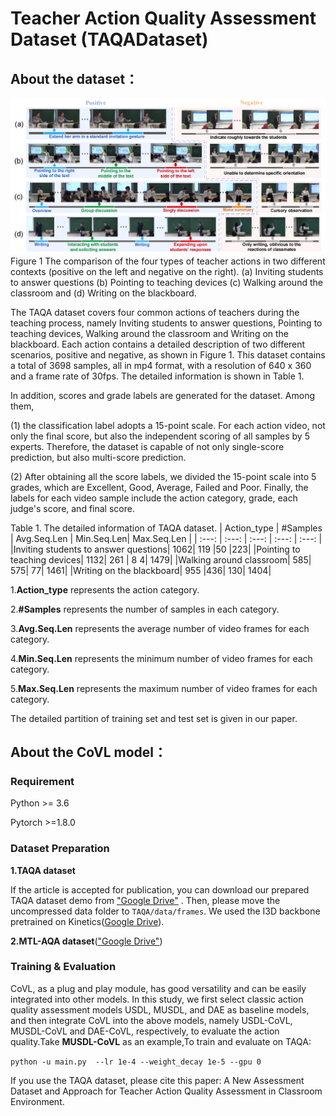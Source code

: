 # Teacher Action Quality Assessment Dataset (TAQADataset)

## About the dataset：
![image](https://github.com/aaauthors/TAQADataset/blob/main/CoVL/fig/Overview%20of%20TAQA.png)
Figure 1 The comparison of the four types of teacher actions in two different contexts (positive on the left and negative on the right). (a) Inviting students to answer questions (b) Pointing to teaching devices (c) Walking around the classroom and (d) Writing on the blackboard.

  The TAQA dataset covers four common actions of teachers during the teaching process, namely Inviting students to answer questions, Pointing to teaching devices, Walking around the classroom and Writing on the blackboard. Each action contains a detailed description of two different scenarios, positive and negative, as shown in Figure 1. This dataset contains a total of 3698 samples, all in mp4 format, with a resolution of 640 x 360 and a frame rate of 30fps. The detailed information is shown in Table 1.

  In addition, scores and grade labels are generated for the dataset. Among them,

(1) the classification label adopts a 15-point scale. For each action video, not only the final score, but also the independent scoring of all samples by 5 experts. Therefore, the dataset is capable of not only single-score prediction, but also multi-score prediction.

(2) After obtaining all the score labels, we divided the 15-point scale into 5 grades, which are Excellent, Good, Average, Failed and Poor. Finally, the labels for each video sample include the action category, grade, each judge's score, and final score.

Table 1. The detailed information of TAQA dataset.
| Action_type | #Samples | Avg.Seq.Len | Min.Seq.Len| Max.Seq.Len |
| :---: | :---: | :---: | :---: | :---: | 
|Inviting students to answer questions|	1062|	119	|50	|223|
|Pointing to teaching devices|	1132|	261	| 8 4|	1479|
|Walking around classroom|	585|	575|	77|	1461|
|Writing on the blackboard|	955	|436|	130|	1404|

1.**Action_type** represents the action category.

2.**#Samples** represents the number of samples in each category. 

3.**Avg.Seq.Len** represents the average number of video frames for each category. 

4.**Min.Seq.Len** represents the minimum number of video frames for each category.

5.**Max.Seq.Len** represents the maximum number of video frames for each category. 

The detailed partition of training set and test set is given in our paper.

## About the CoVL model：

### Requirement
Python >= 3.6

Pytorch >=1.8.0

### Dataset Preparation
**1.TAQA dataset**

If the article is accepted for publication, you can download our prepared TAQA dataset demo from ["Google Drive"](https://drive.google.com/file/d/13Rr3XIo5t2QygmerOVCFn1pRiyg4wPVC/view?usp=sharing) . Then, please move the uncompressed data folder to `TAQA/data/frames`. We used the I3D backbone pretrained on Kinetics([Google Drive](https://drive.google.com/file/d/1M_4hN-beZpa-eiYCvIE7hsORjF18LEYU/)).

**2.MTL-AQA dataset**(["Google Drive"](https://drive.google.com/file/d/1T7bVrqdElRLoR3l6TxddFQNPAUIgAJL7/))

### Training & Evaluation

CoVL, as a plug and play module, has good versatility and can be easily integrated into other models. In this study, we first select classic action quality assessment models USDL, MUSDL, and DAE as baseline models, and then integrate CoVL into the above models, namely USDL-CoVL, MUSDL-CoVL and DAE-CoVL, respectively, to evaluate the action quality.Take **MUSDL-CoVL** as an example,To train and evaluate on TAQA:

` python -u main.py  --lr 1e-4 --weight_decay 1e-5 --gpu 0 `

If you use the TAQA dataset, please cite this paper: A New Assessment Dataset and Approach for Teacher Action Quality Assessment in Classroom Environment.
